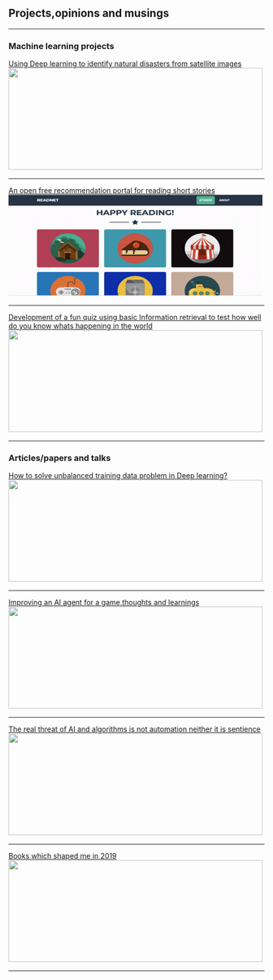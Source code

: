 ## Projects,opinions and musings

---

### Machine learning projects

[Using Deep learning to identify natural disasters from satellite images](https://medium.com/hackernoon/using-deep-learning-to-identify-natural-disasters-from-satellite-images-94815a7514f4)
<img src="https://miro.medium.com/max/2967/1*tVnskr1SVmQXho98tDCeBw.jpeg" width="500" height="200"/>

---

[An open free recommendation portal for reading short stories](https://github.com/shubchat/Readnet)
<img src="https://github.com/shubchat/Readnet/raw/master/usage_demo.gif" width="500" height="200"/>

---

[Development of a fun quiz using basic Information retrieval to test how well do you know whats happening in the world](https://github.com/shubchat/News_quiz)
<img src="https://www.randwick.nsw.gov.au/__data/assets/image/0007/14875/Latest-News.jpg" width="500" height="200"/>

---

### Articles/papers and talks

[How to solve unbalanced training data problem in Deep learning?](https://towardsdatascience.com/deep-learning-unbalanced-training-data-solve-it-like-this-6c528e9efea6)
<img src="https://miro.medium.com/max/552/0*dIUk8mZ4ADIqBjUj.jpg" width="500" height="200"/>

---

[Improving an AI agent for a game,thoughts and learnings](https://medium.com/hackernoon/what-i-learned-when-trying-to-improve-an-ai-agent-in-a-game-using-deep-learning-2727850fc378)
<img src="https://miro.medium.com/max/889/1*Ha5GdpPPDfZYwXqPx2jl_A.png" width="500" height="200"/>

---

[The real threat of AI and algorithms is not automation neither it is sentience](https://medium.com/@shub777_56374/the-real-threat-of-ai-and-algorithms-is-not-automation-neither-it-is-sentience-2f4191e1a721)
<img src="https://miro.medium.com/max/650/1*Oyq-voGhZdQN9Z7RT6xkhg.png" width="500" height="200"/>

---

[Books which shaped me in 2019](https://medium.com/@shub777_56374/the-books-which-shaped-me-in-2019-c144a5836614)
<img src="https://miro.medium.com/max/307/0*47yajQKZsOC8_no0.jpg" width="500" height="200"/>

---
